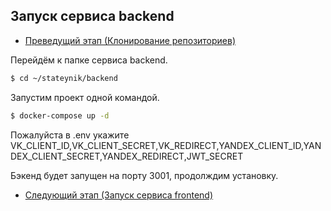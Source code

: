 ## Запуск сервиса backend
- [Преведущий этап (Клонирование репозиториев)](./3-repo-clone.md)

Перейдём к папке сервиса backend.
```bash
$ cd ~/stateynik/backend
```
Запустим проект одной командой.
```bash
$ docker-compose up -d
```

Пожалуйста в .env укажите VK_CLIENT_ID,VK_CLIENT_SECRET,VK_REDIRECT,YANDEX_CLIENT_ID,YANDEX_CLIENT_SECRET,YANDEX_REDIRECT,JWT_SECRET

Бэкенд будет запущен на порту 3001, продолждим установку.

- [Следующий этап (Запуск сервиса frontend)](./5-frontend.md)
